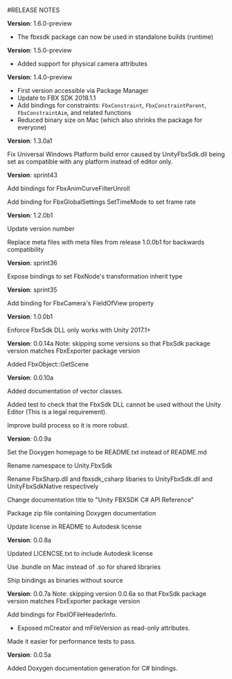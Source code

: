 #RELEASE NOTES

**Version**: 1.6.0-preview

* The fbxsdk package can now be used in standalone builds (runtime)

**Version**: 1.5.0-preview

* Added support for physical camera attributes

**Version**: 1.4.0-preview

* First version accessible via Package Manager
* Update to FBX SDK 2018.1.1
* Add bindings for constraints: `FbxConstraint`, `FbxConstraintParent`, `FbxConstraintAim`, and related functions
* Reduced binary size on Mac (which also shrinks the package for everyone)

**Version**: 1.3.0a1

Fix Universal Windows Platform build error caused by UnityFbxSdk.dll being set as compatible with any platform instead of editor only.

**Version**: sprint43

Add bindings for FbxAnimCurveFilterUnroll

Add binding for FbxGlobalSettings SetTimeMode to set frame rate

**Version**: 1.2.0b1

Update version number

Replace meta files with meta files from release 1.0.0b1 for backwards compatibility

**Version**: sprint36

Expose bindings to set FbxNode's transformation inherit type

**Version**: sprint35

Add binding for FbxCamera's FieldOfView property

**Version**: 1.0.0b1

Enforce FbxSdk DLL only works with Unity 2017.1+

**Version**: 0.0.14a
Note: skipping some versions so that FbxSdk package version matches FbxExporter package version

Added FbxObject::GetScene

**Version**: 0.0.10a

Added documentation of vector classes.

Added test to check that the FbxSdk DLL cannot be used without the Unity Editor (This is a legal requirement).

Improve build process so it is more robust.

**Version**: 0.0.9a

Set the Doxygen homepage to be README.txt instead of README.md

Rename namespace to Unity.FbxSdk

Rename FbxSharp.dll and fbxsdk_csharp libaries to UnityFbxSdk.dll and UnityFbxSdkNative respectively

Change documentation title to "Unity FBXSDK C# API Reference"

Package zip file containing Doxygen documentation

Update license in README to Autodesk license

**Version**: 0.0.8a

Updated LICENCSE.txt to include Autodesk license

Use .bundle on Mac instead of .so for shared libraries

Ship bindings as binaries without source

**Version**: 0.0.7a
Note: skipping version 0.0.6a so that FbxSdk package version matches FbxExporter package version

Add bindings for FbxIOFileHeaderInfo. 
  - Exposed mCreator and mFileVersion as read-only attributes.

Made it easier for performance tests to pass.

**Version**: 0.0.5a

Added Doxygen documentation generation for C# bindings.
